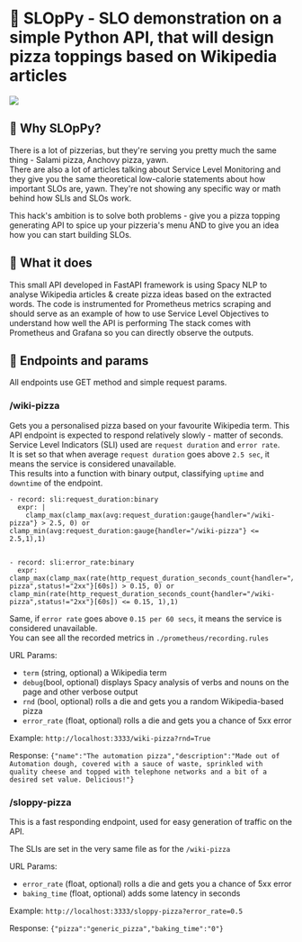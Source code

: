 # 🍕 SLOpPy - SLO demonstration on a simple Python API, that will design pizza toppings based on Wikipedia articles 

![](https://cdn.zappy.app/34373924a812ca52e9a294faf4bf67dd.png)

## 🍕 Why SLOpPy?
There is a lot of pizzerias, but they're serving you pretty much the same thing - Salami pizza, Anchovy pizza, yawn.  
There are also a lot of articles talking about Service Level Monitoring and they give you the same theoretical low-calorie statements about how important SLOs are, yawn. They're not showing any specific way or math behind how SLIs and SLOs work.  

This hack's ambition is to solve both problems - give you a pizza topping generating API to spice up your pizzeria's menu AND to give you an idea how you can start building SLOs.

## 🍕 What it does
This small API developed in FastAPI framework is using Spacy NLP to analyse Wikipedia articles & create pizza ideas based on the extracted words.
The code is instrumented for Prometheus metrics scraping and should serve as an example of how to use Service Level Objectives to understand how well the API is performing
The stack comes with Prometheus and Grafana so you can directly observe the outputs.

## :pizza: Endpoints and params
All endpoints use GET method and simple request params.

### /wiki-pizza
Gets you a personalised pizza based on your favourite Wikipedia term. This API endpoint is expected to respond relatively slowly - matter of seconds.
Service Level Indicators (SLI) used are `request duration` and `error rate`.  
It is set so that when average `request duration` goes above `2.5 sec`, it means the service is considered unavailable.  
This results into a function with binary output, classifying `uptime` and `downtime` of the endpoint.

```
- record: sli:request_duration:binary
  expr: |
    clamp_max(clamp_max(avg:request_duration:gauge{handler="/wiki-pizza"} > 2.5, 0) or clamp_min(avg:request_duration:gauge{handler="/wiki-pizza"} <= 2.5,1),1)


- record: sli:error_rate:binary
  expr: clamp_max(clamp_max(rate(http_request_duration_seconds_count{handler="/wiki-pizza",status!="2xx"}[60s]) > 0.15, 0) or clamp_min(rate(http_request_duration_seconds_count{handler="/wiki-pizza",status!="2xx"}[60s]) <= 0.15, 1),1)
```

Same, if `error rate` goes above `0.15 per 60 secs`, it means the service is considered unavailable.  
You can see all the recorded metrics in `./prometheus/recording.rules`

URL Params:
* `term` (string, optional) a Wikipedia term
* `debug`(bool, optional) displays Spacy analysis of verbs and nouns on the page and other verbose output
* `rnd` (bool, optional) rolls a die and gets you a random Wikipedia-based pizza
* `error_rate` (float, optional) rolls a die and gets you a chance of 5xx error

Example:
`http://localhost:3333/wiki-pizza?rnd=True`

Response:
`{"name":"The automation pizza","description":"Made out of Automation dough, covered with a sauce of waste, sprinkled with quality cheese and topped with telephone networks and a bit of a desired set value. Delicious!"}`

### /sloppy-pizza
This is a fast responding endpoint, used for easy generation of traffic on the API.

The SLIs are set in the very same file as for the `/wiki-pizza`

URL Params:
* `error_rate` (float, optional) rolls a die and gets you a chance of 5xx error
* `baking_time` (float, optional) adds some latency in seconds

Example:
`http://localhost:3333/sloppy-pizza?error_rate=0.5`

Response:
`{"pizza":"generic_pizza","baking_time":"0"}`


